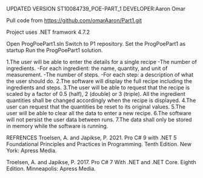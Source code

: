 UPDATED VERSION
ST10084739_POE-PART_1
DEVELOPER:Aaron Omar

Pull code from https://github.com/omarAaron/Part1.git

Project uses .NET framwork  4.7.2

Open ProgPoePart1.sln
Switch to P1 repository.
Set the  ProgPoePart1 as startup
Run the ProgPoePart1 solution.

1.The user will be able to enter the details for a single recipe
-The number of ingredients.
-For each ingredient: the name, quantity, and unit of measurement.
-The number of steps.
-For each step: a description of what the user should do.
2.The software will display the full recipe including the ingredients and steps.
3.The user will be able to request that the recipe is scaled by a factor of 0.5 (half), 2 (double) 
or 3 (triple). All the ingredient quantities shall be changed accordingly when the recipe is 
displayed. 
4.The user can request that the quantities be reset to its original values.
5.The user will be able to clear all the data to enter a new recipe.
6.The software will not persist the user data between runs. 
7.The data shall only be stored in memory while the software is running.

REFRENCES
Troelsen, A. and Japikse, P. 2021. Pro C# 9 with .NET 5 Foundational Principles and Practices in Programming. Tenth Edition. New York: Apress Media.

Troelsen, A. and Japikse, P. 2017. Pro C# 7 With .NET and .NET Core. Eighth Edition. Minneapolis: Apress Media. 
